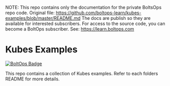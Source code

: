<!-- note marker start -->
NOTE: This repo contains only the documentation for the private BoltsOps repo code.
Original file: https://github.com/boltops-learn/kubes-examples/blob/master/README.md
The docs are publish so they are available for interested subscribers.
For access to the source code, you can become a BoltOps subscriber.
See: https://learn.boltops.com

<!-- note marker end -->

# Kubes Examples

[![BoltOps Badge](https://img.boltops.com/boltops/badges/boltops-badge.png)](https://www.boltops.com)

This repo contains a collection of Kubes examples. Refer to each folders README for more details.